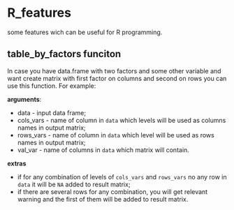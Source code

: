 # R_features
some features wich can be useful for R programming.

## table_by_factors funciton

In case you have data.frame with two factors and some other variable and want create
matrix with first factor on columns and second on rows you can use this function. For
example:


**arguments**:
+ data - input data frame;
+ cols_vars - name of column in `data` which levels will be used as columns names in output matrix;
+ rows_vars - name of column in `data` which level will be used as rows names in output matrix;
+ val_var - name of columns in `data` which matrix will contain.

**extras**
+ if for any combination of levels of `cols_vars` and `rows_vars` no any row in `data` it will be `NA` added to result matrix;
+ if there are several rows for any combination, you will get relevant warning and the first of them will be added to result matrix.